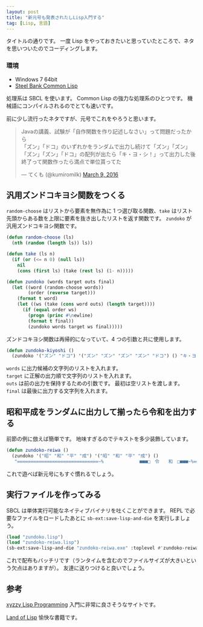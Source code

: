 ```yaml
---
layout: post
title: "新元号も発表されたしLisp入門する"
tag: [Lisp, 言語]
---
```


タイトルの通りです。
一度 Lisp をやっておきたいと思っていたところで、ネタを思いついたのでコーディングします。

### 環境

- Windows 7 64bit
- [Steel Bank Common Lisp](http://www.sbcl.org/)

処理系は SBCL を使います。
Common Lisp の強力な処理系のひとつです。
機械語にコンパイルされるのでとても速いです。

前に少し流行ったネタですが、元号でこれをやろうと思います。

<blockquote class="twitter-tweet" data-lang="en"><p lang="ja" dir="ltr">Javaの講義、試験が「自作関数を作り記述しなさい」って問題だったから<br>「ズン」「ドコ」のいずれかをランダムで出力し続けて「ズン」「ズン」「ズン」「ズン」「ドコ」の配列が出たら「キ・ヨ・シ！」って出力した後終了って関数作ったら満点で単位貰ってた</p>&mdash; てくも (@kumiromilk) <a href="https://twitter.com/kumiromilk/status/707437861881180160?ref_src=twsrc%5Etfw">March 9, 2016</a></blockquote>
<script async src="https://platform.twitter.com/widgets.js" charset="utf-8"></script>

## 汎用ズンドコキヨシ関数をつくる

`random-choose` はリストから要素を無作為に 1 つ選び取る関数、`take` はリスト先頭からある数を上限に要素を抜き出したリストを返す関数です。
`zundoko` が汎用ズンドコキヨシ関数です。

```lisp
(defun random-choose (ls)
  (nth (random (length ls)) ls))

(defun take (ls n)
  (if (or (<= n 0) (null ls))
    nil
    (cons (first ls) (take (rest ls) (1- n)))))

(defun zundoko (words target outs final)
  (let ((word (random-choose words))
        (order (reverse target)))
    (format t word)
    (let ((ws (take (cons word outs) (length target))))
      (if (equal order ws)
        (progn (princ #\newline)
        (format t final))
        (zundoko words target ws final)))))
```

ズンドコキヨシ関数は再帰的になっていて、4 つの引数と共に使用します。

```lisp
(defun zundoko-kiyoshi ()
  (zundoko '("ズン" "ドコ") '("ズン" "ズン" "ズン" "ズン" "ドコ") () "キ・ヨ・シ！"))
```

`words` に出力候補の文字列のリストを入れます。  
`target` に正解の出力順で文字列のリストを入れます。  
`outs` は前の出力を保持するための引数です。
最初は空リストを渡します。  
`final` は最後に出力する文字列を入れます。

## 昭和平成をランダムに出力して揃ったら令和を出力する

前節の例に倣えば簡単です。
地味すぎるのでテキストを多少装飾しています。

```lisp
(defun zundoko-reiwa ()
  (zundoko '("昭" "和" "平" "成") '("昭" "和" "平" "成") ()
   "∞∞∞∞∞∞∞∞∞∞∞∞∞∞∞∞∞∞∞∞∞∞∞∞∞∞∞∞∞∞~%　　　　　　　　■■■□　令　　和　□■■■~%∞∞∞∞∞∞∞∞∞∞∞∞∞∞∞∞∞∞∞∞∞∞∞∞∞∞∞∞∞∞"))
```

これで遊べば新元号にもすぐ慣れるでしょう。

## 実行ファイルを作ってみる

SBCL は単体実行可能なネイティブバイナリを吐くことができます。
REPL で必要なファイルをロードしたあとに `sb-ext:save-lisp-and-die` を実行しましょう。

```lisp
(load "zundoko.lisp")
(load "zundoko-reiwa.lisp")
(sb-ext:save-lisp-and-die "zundoko-reiwa.exe" :toplevel #'zundoko-reiwa :executable t :application-type :console)
```

これで配布もバッチリです（ランタイムを含むのでファイルサイズが大きいという欠点はありますが）。
友達に送りつけると良いでしょう。

## 参考

[xyzzy Lisp Programming](http://www.nct9.ne.jp/m_hiroi/xyzzy_lisp.html)
入門に非常に良さそうなサイトです。

[Land of Lisp](https://www.oreilly.co.jp/books/9784873115870/)
愉快な書籍です。
